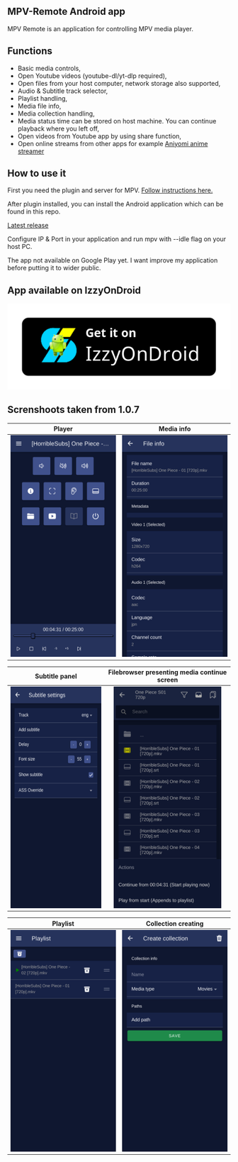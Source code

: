 ## MPV-Remote Android app

MPV Remote is an application for controlling MPV media player.

## Functions

- Basic media controls,
- Open Youtube videos (youtube-dl/yt-dlp required),
- Open files from your host computer, network storage also supported,
- Audio & Subtitle track selector,
- Playlist handling,
- Media file info,
- Media collection handling,
- Media status time can be stored on host machine. You can continue playback where you left off,
- Open videos from Youtube app by using share function,
- Open online streams from other apps for example [Aniyomi anime streamer](https://github.com/jmir1/aniyomi)

## How to use it

First you need the plugin and server for MPV. [Follow instructions here.](https://github.com/husudosu/mpv-remote-node)

After plugin installed, you can install the Android application which can be found in this repo.

[Latest release](https://github.com/husudosu/mpv-remote-app/releases/latest)

Configure IP & Port in your application and run mpv with --idle flag on your host PC.

The app not available on Google Play yet. I want improve my application before putting it to wider public.

## App available on IzzyOnDroid

<p align="center">
    <a href="https://apt.izzysoft.de/fdroid/index/apk/com.husudosu.mpvremote">
    <img src="images/IzzyOnDroid.png" >
    </a>
</p>

## Screnshoots taken from 1.0.7

|                          Player                          |                           Media info                           |
| :------------------------------------------------------: | :------------------------------------------------------------: |
| <img src="images/player.png" alt="player" height="500"/> | <img src="images/mediainfo.png" alt="mediainfo" height="500"/> |

|                        Subtitle panel                        |            Filebrowser presenting media continue screen            |
| :----------------------------------------------------------: | :----------------------------------------------------------------: |
| <img src="images/subtitle.png" alt="subtitle" height="500"/> | <img src="images/filebrowser.png" alt="filebrowser" height="500"/> |

|                           Playlist                           |                         Collection creating                          |
| :----------------------------------------------------------: | :------------------------------------------------------------------: |
| <img src="images/playlist.png" alt="subtitle" height="500"/> | <img src="images/createcollection.png" alt="subtitle" height="500"/> |
